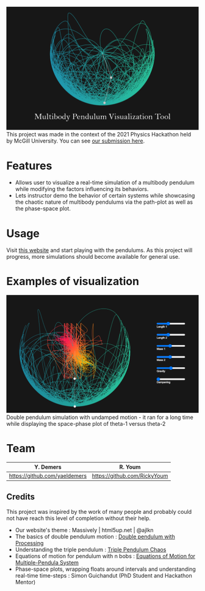 ![](/images/MPVT.png)
This project was made in the context of the 2021 Physics Hackathon held by McGill University. 
You can see [our submission here](https://devpost.com/software/multibody-pendulum-visualization-tool).

# Features
- Allows user to visualize a real-time simulation of a multibody pendulum while modifying the factors influencing its behaviors.
- Lets instructor demo the behavior of certain systems while showcasing the chaotic nature of multibody pendulums via the path-plot as well as the phase-space plot.

# Usage
Visit [this website](https://yaeldemers.com/multibody-pendulum-visualization/index.html) and start playing with the pendulums. As this project will progress, more simulations should become available for general use.

# Examples of visualization
![Double pendulum undamped simulation which ran for a long time while displaying the space-phase plot of theta-1 vs.theta-2](/images/double-pendulum-with-phase-space.PNG)
Double pendulum simulation with undamped motion - it ran for a long time while displaying the space-phase plot of theta-1 versus theta-2
# Team
| Y. Demers | R. Youm |
| :---:     | :-:         | 
| https://github.com/yaeldemers | https://github.com/RickyYoum | 

## Credits
This project was inspired by the work of many people and probably could not have reach this level of completion without their help.
- Our website's theme : Massively | html5up.net | @ajlkn
- The basics of double pendulum motion : [Double pendulum with Processing](https://www.youtube.com/watch?v=uWzPe_S-RVE&ab_channel=TheCodingTrain)
- Understanding the triple pendulum : [Triple Pendulum Chaos](https://jakevdp.github.io/blog/2017/03/08/triple-pendulum-chaos/)
- Equations of motion for pendulum with n bobs : [Equations of Motion for Multiple-Pendula System](https://www.cibtech.org/J-PHYSICS-MATHEMATICAL-SCIENCES/PUBLICATIONS/2012/Vol%202%20No.%202/16%20JPMS%2019%20Thomas%20Sakwa...PENDULA%20SYSTEM.pdf)
- Phase-space plots, wrapping floats around intervals and understanding real-time time-steps : Simon Guichandut (PhD Student and Hackathon Mentor)

